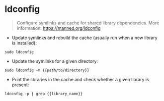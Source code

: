# ldconfig

> Configure symlinks and cache for shared library dependencies.
> More information: <https://manned.org/ldconfig>

- Update symlinks and rebuild the cache (usually run when a new library is installed):

`sudo ldconfig`

- Update the symlinks for a given directory:

`sudo ldconfig -n {{path/to/directory}}`

- Print the libraries in the cache and check whether a given library is present:

`ldconfig -p | grep {{library_name}}`
